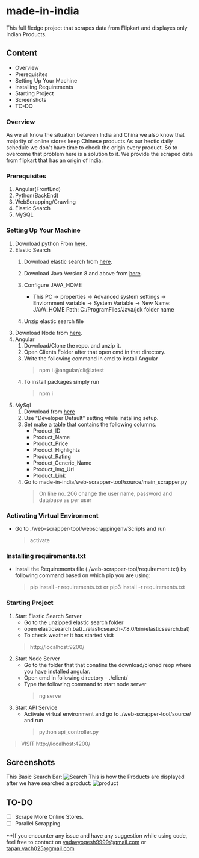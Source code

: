 # made-in-india
This full fledge project that scrapes data from Flipkart and displayes only Indian Products.

## Content
  - Overview
  - Prerequisites
  - Setting Up Your Machine
  - Installing Requirements
  - Starting Project
  - Screenshots
  - TO-DO
  
### Overview
As we all know the situation between India and China we also know that majority of online stores keep Chinese products.As our hectic daily schedule we don't have time to check the origin every product. So to overcome that problem here is a solution to it. We provide the scraped data from flipkart that has an origin of India.

### Prerequisites 
1. Angular(FrontEnd) 
2. Python(BackEnd)
3. WebScrapping/Crawling 
4. Elastic Search
5. MySQL

### Setting Up Your Machine
1. Download python From [here](https://www.python.org/downloads/).
2. Elastic Search 
   1. Download elastic search from [here](https://artifacts.elastic.co/downloads/elasticsearch/elasticsearch-7.8.0-windows-x86_64.zip).
   2. Download Java Version 8 and above from [here](https://www.oracle.com/java/technologies/javase-jdk14-downloads.html).
   3. Configure JAVA_HOME
      - This PC -> properties -> Advanced system settings -> Enviornment variable -> System Variable -> New 
                  Name: JAVA_HOME
                  Path: C:/ProgramFiles/Java/jdk folder name

   4. Unzip elastic search file
3. Download Node from [here](https://nodejs.org/en/).
4. Angular 
   1. Download/Clone the repo. and unzip it.
   2. Open Clients Folder after that open cmd in that directory.
   3. Write the following command in cmd to install Angular 
      > npm i @angular/cli@latest
   4. To install packages simply run
      > npm i
5. MySql
   1. Download from [here](https://dev.mysql.com/downloads/installer/)
   2. Use "Developer Default" setting while installing setup.
   3. Set make a table that contains the following columns.
      - Product_ID
      - Product_Name
      - Product_Price
      - Product_Highlights
      - Product_Rating
      - Product_Generic_Name
      - Product_Img_Url
      - Product_Link   
   3. Go to made-in-india/web-scrapper-tool/source/main_scrapper.py
      > On line no. 206 change the user name, password and database as per user   
      
### Activating Virtual Environment
- Go to ./web-scrapper-tool/webscrappingenv/Scripts and run
  > activate
  
### Installing requirements.txt
- Install the Requirements file (./web-scrapper-tool/requirement.txt) by following command based on which pip you are using:
   > pip install -r requirements.txt or pip3 install -r requirements.txt
   
### Starting Project
1. Start Elastic Search Server
   - Go to the unzipped elastic search folder
   - open elasticsearch.bat(../elasticsearch-7.8.0/bin/elasticsearch.bat)
   - To check weather it has started visit
    > http://localhost:9200/
2. Start Node Server
   - Go to the folder that that conatins the download/cloned reop where you have installed angular.
   - Open cmd in following directory - ./client/
   - Type the following command to start node server
     > ng serve
3. Start API Service
   - Activate virtual environment and go to ./web-scrapper-tool/source/ and run
     > python api_controller.py
> VISIT http://localhost:4200/

## Screenshots
This Basic Search Bar:
![Search](https://user-images.githubusercontent.com/51474690/88976094-15945400-d2d9-11ea-86e7-f5451617c24f.jpeg)
This is how the Products are displayed after we have searched a product:
![product](https://user-images.githubusercontent.com/51474690/88975790-7707f300-d2d8-11ea-8260-f5f99ba08ddf.jpeg)

## TO-DO
- [ ] Scrape More Online Stores.
- [ ] Parallel Scrapping.

**If you encounter any issue and have any suggestion while using code, feel free to contact on yadavyogesh9999@gmail.com or tapan.vach025@gmail.com
